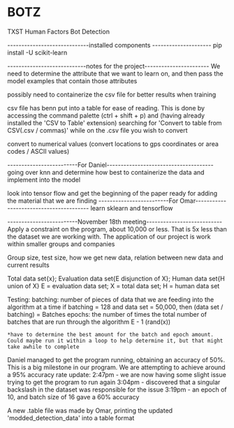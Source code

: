 # BOTZ
TXST Human Factors Bot Detection 


-----------------------------installed components ---------------------
pip install -U scikit-learn






----------------------------notes for the project-----------------------
We need to determine the attribute that we want to learn on, and then pass the model examples that contain those attributes 

possibly need to containerize the csv file for better results when training 

csv file has benn put into a table for ease of reading. This is done by accessing the command palette (ctrl + shift + p) and (having already installed the 'CSV to Table' extension) searching for 'Convert to table from CSV(.csv / commas)' while on the .csv file you wish to convert

convert to numerical values (convert locations to gps coordinates or area codes / ASCII values) 


-------------------------For Daniel--------------------------------------
going over knn and determine how best to containerize the data and implement into the model

look into tensor flow and get the beginning of the paper ready for adding the material that we are finding 
-------------------------For Omar----------------------------------------
learn sklearn and tensorflow

-------------------------November 18th meeting---------------------------
Apply a constraint on the program, about 10,000 or less. That is 5x less than the dataset we are working with. The application of our project is work within smaller groups and companies

Group size, test size, how we get new data, relation between new data and current results

Total data set{x}; Evaluation data set{E disjunction of X}; Human data set{H union of X}
    E = evaluation data set; X = total data set; H = human data set

Testing:
    batching: number of pieces of data that we are feeding into the algorithm at a time
        if batching = 128 and data set = 50,000, then (data set / batching) = Batches
    epochs: the number of times the total number of batches that are run through the algorithm
        E - 1 (rand(x))

    *have to determine the best amount for the batch and epoch amount. Could maybe run it within a loop to help determine it, but that might take awhile to complete

Daniel managed to get the program running, obtaining an accuracy of 50%. This is a big milestone in our program. We are attempting to achieve around a 95% accuracy rate
    update: 2:47pm - we are now having some slight issue trying to get the program to run again
            3:04pm - discovered that a singular backslash in the dataset was responsible for the issue
            3:19pm - an epoch of 10, and batch size of 16 gave a 60% accuracy

A new .table file was made by Omar, printing the updated 'modded_detection_data' into a table format
